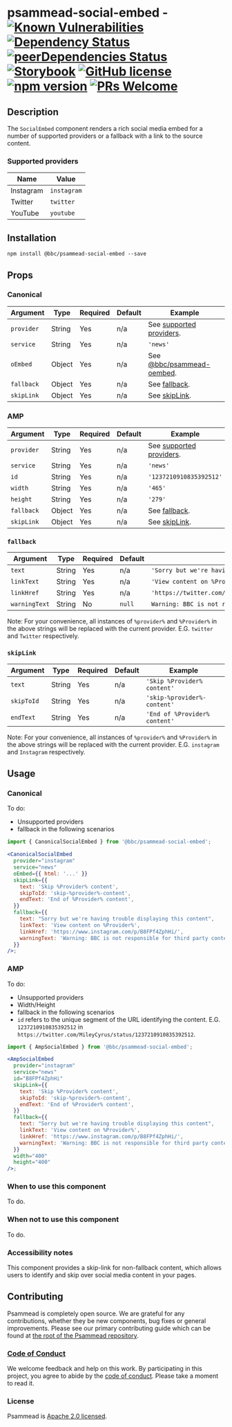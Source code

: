 # psammead-social-embed - [![Known Vulnerabilities](https://snyk.io/test/github/bbc/psammead/badge.svg?targetFile=packages%2Fcomponents%2Fpsammead-social-embed%2Fpackage.json)](https://snyk.io/test/github/bbc/psammead?targetFile=packages%2Fcomponents%2Fpsammead-social-embed%2Fpackage.json) [![Dependency Status](https://david-dm.org/bbc/psammead.svg?path=packages/components/psammead-social-embed)](https://david-dm.org/bbc/psammead?path=packages/components/psammead-social-embed) [![peerDependencies Status](https://david-dm.org/bbc/psammead/peer-status.svg?path=packages/components/psammead-social-embed)](https://david-dm.org/bbc/psammead?path=packages/components/psammead-social-embed&type=peer) [![Storybook](https://raw.githubusercontent.com/storybooks/brand/master/badge/badge-storybook.svg?sanitize=true)](https://bbc.github.io/psammead/?path=/story/social-embed--containing-image) [![GitHub license](https://img.shields.io/badge/license-Apache%202.0-blue.svg)](https://github.com/bbc/psammead/blob/latest/LICENSE) [![npm version](https://img.shields.io/npm/v/@bbc/psammead-social-embed.svg)](https://www.npmjs.com/package/@bbc/psammead-social-embed) [![PRs Welcome](https://img.shields.io/badge/PRs-welcome-brightgreen.svg)](https://github.com/bbc/psammead/blob/latest/CONTRIBUTING.md)

## Description

The `SocialEmbed` component renders a rich social media embed for a number of supported providers or a fallback with a link to the source content.

### Supported providers

| Name      | Value       |
| --------- | ----------- |
| Instagram | `instagram` |
| Twitter   | `twitter`   |
| YouTube   | `youtube`   |

## Installation

```
npm install @bbc/psammead-social-embed --save
```

## Props

### Canonical

| Argument   | Type   | Required | Default | Example                                                                                                             |
| ---------- | ------ | -------- | ------- | ------------------------------------------------------------------------------------------------------------------- |
| `provider` | String | Yes      | n/a     | See [supported providers](#Supported%20providers).                                                                  |
| `service`  | String | Yes      | n/a     | `'news'`                                                                                                            |
| `oEmbed`   | Object | Yes      | n/a     | See [@bbc/psammead-oembed](https://github.com/bbc/psammead/tree/latest/packages/components/psammead-oembed#oembed). |
| `fallback` | Object | Yes      | n/a     | See [fallback](#fallback).                                                                                          |
| `skipLink` | Object | Yes      | n/a     | See [skipLink](#skipLink).                                                                                          |

### AMP

| Argument   | Type   | Required | Default | Example                                            |
| ---------- | ------ | -------- | ------- | -------------------------------------------------- |
| `provider` | String | Yes      | n/a     | See [supported providers](#Supported%20providers). |
| `service`  | String | Yes      | n/a     | `'news'`                                           |
| `id`       | String | Yes      | n/a     | `'1237210910835392512'`                            |
| `width`    | String | Yes      | n/a     | `'465'`                                            |
| `height`   | String | Yes      | n/a     | `'279'`                                            |
| `fallback` | Object | Yes      | n/a     | See [fallback](#fallback).                         |
| `skipLink` | Object | Yes      | n/a     | See [skipLink](#skipLink).                         |

### `fallback`

| Argument      | Type   | Required | Default | Example                                                       |
| ------------- | ------ | -------- | ------- | ------------------------------------------------------------- |
| `text`        | String | Yes      | n/a     | `'Sorry but we're having trouble displaying this content'`    |
| `linkText`    | String | Yes      | n/a     | `'View content on %Provider%'`                                |
| `linkHref`    | String | Yes      | n/a     | `'https://twitter.com/MileyCyrus/status/1237210910835392512'` |
| `warningText` | String | No       | `null`  | `Warning: BBC is not responsible for third party content`     |

Note: For your convenience, all instances of `%provider%` and `%Provider%` in the above strings will be replaced with the current provider. E.G. `twitter` and `Twitter` respectively.

### `skipLink`

| Argument   | Type   | Required | Default | Example                       |
| ---------- | ------ | -------- | ------- | ----------------------------- |
| `text`     | String | Yes      | n/a     | `'Skip %Provider% content'`   |
| `skipToId` | String | Yes      | n/a     | `'skip-%provider%-content'`   |
| `endText`  | String | Yes      | n/a     | `'End of %Provider% content'` |

Note: For your convenience, all instances of `%provider%` and `%Provider%` in the above strings will be replaced with the current provider. E.G. `instagram` and `Instagram` respectively.

## Usage

### Canonical

To do:
- Unsupported providers
- fallback in the following scenarios

```jsx
import { CanonicalSocialEmbed } from '@bbc/psammead-social-embed';

<CanonicalSocialEmbed
  provider="instagram"
  service="news"
  oEmbed={{ html: '...' }}
  skipLink={{
    text: 'Skip %Provider% content',
    skipToId: 'skip-%provider%-content',
    endText: 'End of %Provider% content',
  }}
  fallback={{
    text: "Sorry but we're having trouble displaying this content",
    linkText: 'View content on %Provider%',
    linkHref: 'https://www.instagram.com/p/B8FPf4ZphHi/',
    warningText: 'Warning: BBC is not responsible for third party content',
  }}
/>;
```

### AMP

To do:
- Unsupported providers
- Width/Height
- fallback in the following scenarios
- `id` refers to the unique segment of the URL identifying the content. E.G. `1237210910835392512` in `https://twitter.com/MileyCyrus/status/1237210910835392512`.

```jsx
import { AmpSocialEmbed } from '@bbc/psammead-social-embed';

<AmpSocialEmbed
  provider="instagram"
  service="news"
  id="B8FPf4ZphHi"
  skipLink={{
    text: 'Skip %Provider% content',
    skipToId: 'skip-%provider%-content',
    endText: 'End of %Provider% content',
  }}
  fallback={{
    text: "Sorry but we're having trouble displaying this content",
    linkText: 'View content on %Provider%',
    linkHref: 'https://www.instagram.com/p/B8FPf4ZphHi/',
    warningText: 'Warning: BBC is not responsible for third party content',
  }}
  width="400"
  height="400"
/>;
```

### When to use this component

To do.

### When not to use this component

To do.

### Accessibility notes

This component provides a skip-link for non-fallback content, which allows users to identify and skip over social media content in your pages.

## Contributing

Psammead is completely open source. We are grateful for any contributions, whether they be new components, bug fixes or general improvements. Please see our primary contributing guide which can be found at [the root of the Psammead repository](https://github.com/bbc/psammead/blob/latest/CONTRIBUTING.md).

### [Code of Conduct](https://github.com/bbc/psammead/blob/latest/CODE_OF_CONDUCT.md)

We welcome feedback and help on this work. By participating in this project, you agree to abide by the [code of conduct](https://github.com/bbc/psammead/blob/latest/CODE_OF_CONDUCT.md). Please take a moment to read it.

### License

Psammead is [Apache 2.0 licensed](https://github.com/bbc/psammead/blob/latest/LICENSE).
